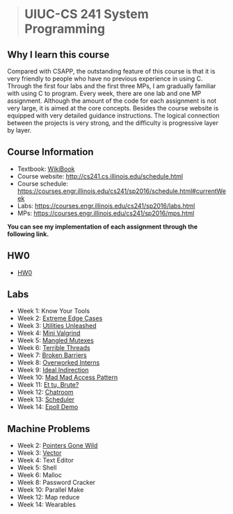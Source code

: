 ># UIUC-CS 241 System Programming

## Why I learn this course

Compared with CSAPP, the outstanding feature of this course is that it is very friendly to people who have no previous experience in using C. Through the first four labs and the first three MPs, I am  gradually  familiar with using C to program. Every week, there are one lab and one MP assignment. Although the amount of the code for each assignment is not very large, it is aimed at the core concepts. Besides the course website is equipped with very detailed guidance instructions. The logical connection between the projects is very strong, and the difficulty is progressive layer by layer. 

## Course Information

* Textbook: [WikiBook](https://github.com/angrave/SystemProgramming/wiki)
* Course website: <http://cs241.cs.illinois.edu/schedule.html>
* Course schedule: https://courses.engr.illinois.edu/cs241/sp2016/schedule.html#currentWeek
* Labs: <https://courses.engr.illinois.edu/cs241/sp2016/labs.html>
* MPs: <https://courses.engr.illinois.edu/cs241/sp2016/mps.html>

**You can see my implementation of each assignment through the following link.**

## HW0

* [HW0](https://github.com/zyq2652192993zyq/UIUC-CS-241-System-Programming/blob/master/HW0/HW0.md)

## Labs

* Week 1: Know Your Tools
* Week 2: [Extreme Edge Cases](https://github.com/zyq2652192993zyq/UIUC-CS-241-System-Programming/tree/master/Lab/Extreme_Edge_Cases)
* Week 3: [Utilities Unleashed](https://github.com/zyq2652192993zyq/UIUC-CS-241-System-Programming/tree/master/Lab/Utilities_Unleashed)
* Week 4: [Mini Valgrind](https://github.com/zyq2652192993zyq/UIUC-CS-241-System-Programming/tree/master/Lab/miniValgrind)
* Week 5: [Mangled Mutexes](https://github.com/zyq2652192993zyq/UIUC-CS-241-System-Programming/tree/master/Lab/Mangled_Mutexes)
* Week 6: [Terrible Threads](https://github.com/zyq2652192993zyq/UIUC-CS-241-System-Programming/tree/master/Lab/Terrible_Threads)
* Week 7: [Broken Barriers](https://github.com/zyq2652192993zyq/UIUC-CS-241-System-Programming/tree/master/Lab/Broken_Barriers)
* Week 8: [Overworked Interns](https://github.com/zyq2652192993zyq/UIUC-CS-241-System-Programming/tree/master/Lab/Overworked_Interns)
* Week 9: [Ideal Indirection](https://github.com/zyq2652192993zyq/UIUC-CS-241-System-Programming/tree/master/Lab/Ideal_Indirection)
* Week 10: [Mad Mad Access Pattern](https://github.com/zyq2652192993zyq/UIUC-CS-241-System-Programming/tree/master/Lab/Mad_Mad_Access_Pattern)
* Week 11: [Et tu, Brute?](https://github.com/zyq2652192993zyq/UIUC-CS-241-System-Programming/tree/master/Lab/Et_tu_Brute)
* Week 12: [Chatroom](https://github.com/zyq2652192993zyq/UIUC-CS-241-System-Programming/tree/master/Lab/Chatroom)
* Week 13: [Scheduler](https://github.com/zyq2652192993zyq/UIUC-CS-241-System-Programming/tree/master/Lab/Scheduler)
* Week 14: [Epoll Demo](https://github.com/zyq2652192993zyq/UIUC-CS-241-System-Programming/tree/master/Lab/Epoll_Demo)

## Machine Problems

* Week 2: [Pointers Gone Wild](https://github.com/zyq2652192993zyq/UIUC-CS-241-System-Programming/tree/master/MP/Pointers_Gone_Wild)
* Week 3: [Vector](https://github.com/zyq2652192993zyq/UIUC-CS-241-System-Programming/tree/master/MP/Vector)
* Week 4: Text Editor
* Week 5: Shell
* Week 6: Malloc
* Week 8: Password Cracker
* Week 10: Parallel Make
* Week 12: Map reduce
* Week 14: Wearables



